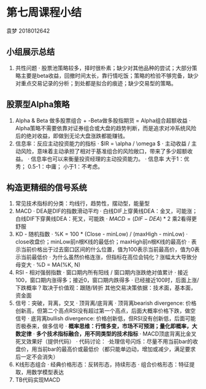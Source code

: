 # 第七周课程小结

袁梦 2018012642

## 小组展示总结
1. 共性问题
· 股票池策略较多，择时很朴素；缺少对其他品种的尝试；大部分策略主要是beta收益，回撤时间太长，靠行情吃饭；策略的检验不够完备，缺少对重点交易记录的分析；到处都是拟合的痕迹；缺少交易型的策略。
## 股票型Alpha策略
1. Alpha & Beta 做多股票组合 + -Beta做多股指期货 = Alpha组合超额收益
· Alpha策略不需要依靠对证券组合或大盘的趋势判断，而是追求对冲系统风险后的绝对收益，即做到无论大盘涨跌都能赚钱。
2. 信息率：反应主动投资能力的指标
· $IR = \alpha / \omega $
· 主动收益 / 主动风险，意味着主动承担了相对于基准组合的风险敞口，带来了多少超额收益。
· 信息率也可以来衡量投资经理的主动投资能力。
· 信息率 大于1：优秀； 0.5-1：中庸； 小于1：不考虑。
## 构造更精细的信号系统
1. 常见技术指标的分类：均线行，趋势性，摆动型，能量型
2. MACD
· DEA是DIF的指数滑动平均
· 白线DIF上穿黄线DEA：金叉，可能涨；白线DIF下穿黄线DEA：死叉，可能跌
· $MACD = (DIF - DEA) * 2$ 乘2看得更舒服
3. KD - 随机指数
· %K = 100 * (Close - minLow) / (maxHigh - minLow)
· close收盘价；minLow前n根K线的最低价；maxHigh前n根K线的最高价
· 表示当前价格出于过去窗口区间的什么位置，值为100表示当前最高价，值为0表示当前最低价
· 为什么虽然价格连涨，但指标在高位会钝化？涨幅太大导致分母变大
· %D = MA(%K, N)
4. RSI - 相对强弱指数
· 窗口期内所有阳线 / 窗口期内涨跌绝对值累计
· 接近100，窗口期内涨得多；接近0，窗口期内跌得多
· 已经接近100时，后面上涨/下跌概率？取决于价值观：跟随/转折
其他交易决策依据：技术面，基本面，资金面
5. 信号：突破，背离，交叉
· 顶背离/底背离
· 顶背离bearish divergence: 价格创新高，但第二个高点RSI没有超过第一个高点，后面大概率价格下跌，做空信号
· 底背离bullish divergence: 价格创新低，但RSI没有创新低，后面可能否极泰来，做多信号
· **概率思维：行情多变，市场不可预测；量化即概率，大数定律**
· **多个技术指标融合，用不同类型的技术指标**
· MACD顶底背离比金叉死叉效果好（提供代码）
· 代码讨论：
	·处理信号闪烁：尽量不用当前bar的收盘价，用当前bar的最高价或最低价（都只能单边动，增加或减少，满足要求后一定不会消失）
6. K线形态组合
· 经典价格形态：反转形态，持续形态
· 组合价格形态：特征提取，用数学模型表达
7. TB代码实现MACD
